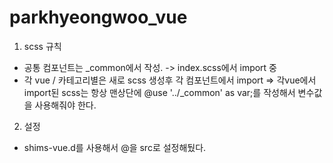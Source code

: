 # parkhyeongwoo_vue
1. scss 규칙
 - 공통 컴포넌트는 _common에서 작성. -> index.scss에서 import 중
 - 각 vue / 카테고리별은 새로 scss 생성후 각 컴포넌트에서 import => 각vue에서 import된 scss는 항상 맨상단에 
    @use '../_common' as var;를 작성해서 변수값을 사용해줘야 한다.

2. 설정
  - shims-vue.d를 사용해서 @을 src로 설정해뒀다.